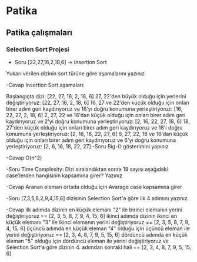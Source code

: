 # Patika
## Patika çalışmaları

### Selection Sort Projesi
- Soru
[22,27,16,2,18,6] -> Insertion Sort

Yukarı verilen dizinin sort türüne göre aşamalarını yazınız

-Cevap
Insertion Sort aşamaları:

Başlangıçta dizi: [22, 27, 16, 2, 18, 6]
27, 22'den büyük olduğu için yerlerini değiştiriyoruz: [22, 27, 16, 2, 18, 6]
16, 27 ve 22'den küçük olduğu için onları birer adım geri kaydırıyoruz ve 16'yı doğru konumuna yerleştiriyoruz: [16, 22, 27, 2, 18, 6]
2, 27, 22 ve 16'dan küçük olduğu için onları birer adım geri kaydırıyoruz ve 2'yi doğru konumuna yerleştiriyoruz: [2, 16, 22, 27, 18, 6]
18, 27'den küçük olduğu için onları birer adım geri kaydırıyoruz ve 18'i doğru konumuna yerleştiriyoruz: [2, 16, 18, 22, 27, 6]
6, 27, 22, 18 ve 16'dan küçük olduğu için onları birer adım geri kaydırıyoruz ve 6'yı doğru konumuna yerleştiriyoruz: [2, 6, 16, 18, 22, 27]
-Soru
Big-O gösterimini yapınız

-Cevap
O(n^2)

-Soru
Time Complexity: Dizi sıralandıktan sonra 18 sayısı aşağıdaki case'lerden hangisinin kapsamına girer? Yazınız

-Cevap
Aranan eleman ortada olduğu için Avarage case kapsamına girer

-Soru
[7,3,5,8,2,9,4,15,6] dizisinin Selection Sort'a göre ilk 4 adımını yazınız.

-Cevap
ilk adımda dizinin en küçük elemanı "2" ile birinci elemanın yerini değiştiriyoruz ==  [2, 3, 5, 8, 7, 9, 4, 15, 6]
ikinci adımda dizinin ikinci en küçük elemanı "3" ile ikinci elemanın yerini değiştiriyoruz == [2, 3, 5, 8, 7, 9, 4, 15, 6]
üçüncü adımda en küçük eleman "4" olduğu için üçüncü eleman ile yerini değiştiriyoruz ==  [2, 3, 4, 8, 7, 9, 5, 15, 6]
dördüncü adımda en küçük eleman "5" olduğu için dördüncü eleman ile yerini değiştiriyoruz ve Selection Sort'a göre dizinin 4. adımdan sonraki hali ==  [2, 3, 4, 8, 7, 9, 5, 15, 6]
